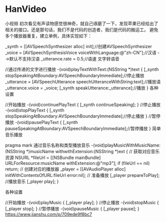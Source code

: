 # HanVideo
小视频
初次看见有声读物感觉很神奇，就自己琢磨了一下，发现苹果已经给出了相关的接口。还是那句话，我们不是代码的创造者，我们是代码的搬运工。
避免多个播放器重复，建立单例，具体实现如下：

_synth = [[AVSpeechSynthesizer alloc] init];//创建AVSpeechSynthesizer
_voice = [AVSpeechSynthesisVoice voiceWithLanguage:@"zh-CN"];//汉语 -->默认不支持汉语
_utterance.rate = 0.5;//语速
文字转语音

//通过传递的文字进行播放
-(void)playTextWithText:(NSString *)text
{
[_synth stopSpeakingAtBoundary:AVSpeechBoundaryImmediate];//停止播放
_utterance = [AVSpeechUtterance speechUtteranceWithString:text];//播放语
_utterance.voice = _voice;
[_synth speakUtterance:_utterance];//播放
}
各种设置

//开始播放
-(void)continuePlayText
{
[_synth continueSpeaking];
}
//停止播放
-(void)stopPlayText
{
[_synth stopSpeakingAtBoundary:AVSpeechBoundaryImmediate];//停止播放
}
//暂停播放
-(void)pausePlayText
{
[_synth pauseSpeakingAtBoundary:AVSpeechBoundaryImmediate];//暂停播放
}
简单音乐播放

pragma mark 通过音乐名称和类型播放音乐
-(void)playMusicWithMusicName:(NSString *)musicName withwithExtension:(NSString *)ext
{
// 获取对应音乐资源
NSURL *fileUrl = [[NSBundle mainBundle] URLForResource:musicName withExtension:@"mp3"];
if (fileUrl == nil) return;
// 创建对应的播放器
_player = [[AVAudioPlayer alloc] initWithContentsOfURL:fileUrl error:nil];
// 准备播放
[_player prepareToPlay];
//播放音乐
[_player play];
}

各种设置

//开始播放
-(void)playMusic
{
[_player play];
}
//停止播放
-(void)stopMusic
{
[_player stop];
}
//暂停播放
-(void)pauseMusic
{
[_player pause];
}
https://www.jianshu.com/p/709ede9f8bc7
